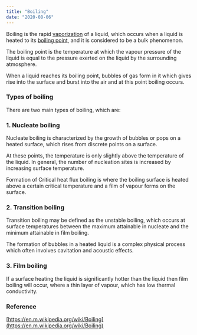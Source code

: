 ```yaml
---
title: "Boiling"
date: "2020-08-06"
---
```


Boiling is the rapid [vaporization](https://chemistdictionary.com/vaporization/) of a liquid, which occurs when a liquid is heated to its [boiling point](https://chemistdictionary.com/boiling-point/), and it is considered to be a bulk phenomenon.

The boiling point is the temperature at which the vapour pressure of the liquid is equal to the pressure exerted on the liquid by the surrounding atmosphere.

When a liquid reaches its boiling point, bubbles of gas form in it which gives rise into the surface and burst into the air and at this point boiling occurs.

### Types of boiling

There are two main types of boiling, which are:

### 1\. Nucleate boiling

Nucleate boiling is characterized by the growth of bubbles or pops on a heated surface, which rises from discrete points on a surface.

At these points, the temperature is only slightly above the temperature of the liquid. In general, the number of nucleation sites is increased by increasing surface temperature.

Formation of Critical heat flux boiling is where the boiling surface is heated above a certain critical temperature and a film of vapour forms on the surface. 

### 2\. Transition boiling

Transition boiling may be defined as the unstable boiling, which occurs at surface temperatures between the maximum attainable in nucleate and the minimum attainable in film boiling.

The formation of bubbles in a heated liquid is a complex physical process which often involves cavitation and acoustic effects.

### 3\. Film boiling

If a surface heating the liquid is significantly hotter than the liquid then film boiling will occur, where a thin layer of vapour, which has low thermal conductivity.

### Reference

[https://en.m.wikipedia.org/wiki/Boiling](https://en.m.wikipedia.org/wiki/Boiling)
